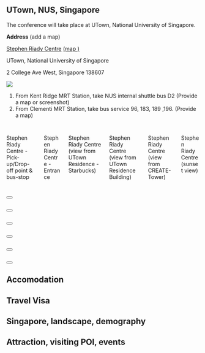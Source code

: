  
## UTown, NUS, Singapore

The conference will take place at UTown, National University of Singapore.

**Address** (add a map)

<u>Stephen Riady Centre</u> [(map <span class="typcn typcn-location"></span>)](https://maps.app.goo.gl/ogqN3thEiQ7JnCKR9)

UTown, National University of Singapore

2 College Ave West, Singapore 138607

<img src="/img/drawing_utown-2.png" />


1. From Kent Ridge MRT Station, take NUS internal shuttle bus D2 (Provide a map or screenshot)
2. From Clementi MRT Station, take bus service 96, 183, 189 ,196. (Provide a map)



<section class="section">
<div class="columns is-multiline">
  <div class="column is-one-third-desktop is-half-tablet">
  <a class="js-modal-trigger" data-target="image-1">
    <div class="card">
      <div class="card-image">
        <figure class="image is-3by2"><img src="/img/2017 Stephen Riady-1.jpg" alt=""></figure>
      </div>
      <footer class="card-footer">
        <p class="card-footer-item">Stephen Riady Centre - Pick-up/Drop-off point & bus-stop</p>
      </footer>
    </div>
  </a>
  </div>
  <div class="column is-one-third-desktop is-half-tablet">
  <a class="js-modal-trigger" data-target="image-6">
    <div class="card">
      <div class="card-image">
        <figure class="image is-3by2"><img src="/img/2022 University Town-SRC.jpg" alt=""></figure>
      </div>
      <footer class="card-footer">
        <p class="card-footer-item">Stephen Riady Centre - Entrance</p>
      </footer>
    </div>
  </a>
  </div>
  <div class="column is-one-third-desktop is-half-tablet">
  <a class="js-modal-trigger" data-target="image-2">
    <div class="card">
      <div class="card-image">
        <figure class="image is-3by2"><img src="/img/2017 Stephen Riady-2.jpg" alt=""></figure>
      </div>
      <footer class="card-footer">
        <p class="card-footer-item">Stephen Riady Centre (view from UTown Residence - Starbucks) </p>
      </footer>
    </div>
  </a>
  </div>
  <div class="column is-one-third-desktop is-half-tablet">
  <a class="js-modal-trigger" data-target="image-3">
    <div class="card">
      <div class="card-image">
        <figure class="image is-3by2"><img src="/img/2017 Stephen Riady-3.jpg" alt=""></figure>
      </div>
      <footer class="card-footer">
        <p class="card-footer-item">Stephen Riady Centre (view from UTown Residence Building)</p>
      </footer>
    </div>
  </a>
  </div>
  <div class="column is-one-third-desktop is-half-tablet">
  <a class="js-modal-trigger" data-target="image-4">
    <div class="card">
      <div class="card-image">
        <figure class="image is-3by2"><img src="/img/2017 Stephen Riady-6.jpg" alt=""></figure>
      </div>
      <footer class="card-footer">
        <p class="card-footer-item">Stephen Riady Centre (view from CREATE-Tower)</p>
      </footer>
    </div>
  </a>
  </div>
  <div class="column is-one-third-desktop is-half-tablet">
  <a class="js-modal-trigger" data-target="image-5">
    <div class="card">
      <div class="card-image">
        <figure class="image is-3by2"><img src="/img/2017 Stephen Riady-7.jpg" alt=""></figure>
      </div>
      <footer class="card-footer">
        <p class="card-footer-item">Stephen Riady Centre (sunset view)</p>
      </footer>
    </div>
  </a>
  </div>
</div>

<div class="modal" id="image-1">
  <div class="modal-background"></div>
  <div class="modal-content" style="width: 70%;">
    <p class="image is-4by3">
      <img src="/img/2017 Stephen Riady-1.jpg" alt="">
    </p>
  </div>
  <button class="modal-close is-large" aria-label="close"></button>
</div>
<div class="modal" id="image-2">
  <div class="modal-background"></div>
  <div class="modal-content" style="width: 70%;">
    <p class="image is-4by3">
      <img src="/img/2017 Stephen Riady-2.jpg" alt="">
    </p>
  </div>
  <button class="modal-close is-large" aria-label="close"></button>
</div>
<div class="modal" id="image-3">
  <div class="modal-background"></div>
  <div class="modal-content" style="width: 70%;">
    <p class="image is-4by3">
      <img src="/img/2017 Stephen Riady-3.jpg" alt="">
    </p>
  </div>
  <button class="modal-close is-large" aria-label="close"></button>
</div>
<div class="modal" id="image-4">
  <div class="modal-background"></div>
  <div class="modal-content" style="width: 70%;">
    <p class="image is-4by3">
      <img src="/img/2017 Stephen Riady-6.jpg" alt="">
    </p>
  </div>
  <button class="modal-close is-large" aria-label="close"></button>
</div>
<div class="modal" id="image-5">
  <div class="modal-background"></div>
  <div class="modal-content" style="width: 70%;">
    <p class="image is-4by3">
      <img src="/img/2017 Stephen Riady-7.jpg" alt="">
    </p>
  </div>
  <button class="modal-close is-large" aria-label="close"></button>
</div>
<div class="modal" id="image-6">
  <div class="modal-background"></div>
  <div class="modal-content" style="width: 70%;">
    <p class="image is-4by3">
      <img src="/img/2022 University Town-SRC.jpg" alt="">
    </p>
  </div>
  <button class="modal-close is-large" aria-label="close"></button>
</div>


</section>

<script src="/js/bulma-carousel.js"></script>
<script>
bulmaCarousel.attach('#carousel-venue', {
	slidesToScroll: 1,
	slidesToShow: 4
});
</script>


## Accomodation



## Travel Visa




## Singapore, landscape, demography

## Attraction, visiting POI, events

